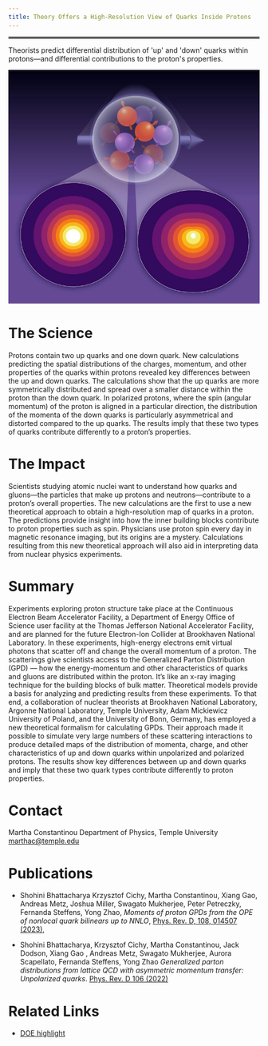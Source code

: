 ```yaml
---
title: Theory Offers a High-Resolution View of Quarks Inside Protons
---
```

<hr style="border:2px solid gray">

Theorists predict differential distribution of 'up' and 'down' quarks within protons—and differential contributions to the proton's properties.



 ![image](/highlights/images/NP-2023-09-b.jpg)

# The Science
Protons contain two up quarks and one down quark. New calculations predicting the spatial distributions of the charges, momentum, and other properties of the quarks within protons revealed key differences between the up and down quarks. The calculations show that the up quarks are more symmetrically distributed and spread over a smaller distance within the proton than the down quark. In polarized protons, where the spin (angular momentum) of the proton is aligned in a particular direction, the distribution of the momenta of the down quarks is particularly asymmetrical and distorted compared to the up quarks. The results imply that these two types of quarks contribute differently to a proton’s properties.

# The Impact
Scientists studying atomic nuclei want to understand how quarks and gluons—the particles that make up protons and neutrons—contribute to a proton’s overall properties. The new calculations are the first to use a new theoretical approach to obtain a high-resolution map of quarks in a proton. The predictions provide insight into how the inner building blocks contribute to proton properties such as spin. Physicians use proton spin every day in magnetic resonance imaging, but its origins are a mystery. Calculations resulting from this new theoretical approach will also aid in interpreting data from nuclear physics experiments.

# Summary
Experiments exploring proton structure take place at the Continuous Electron Beam Accelerator Facility, a Department of Energy Office of Science user facility at the Thomas Jefferson National Accelerator Facility, and are planned for the future Electron-Ion Collider at Brookhaven National Laboratory. In these experiments, high-energy electrons emit virtual photons that scatter off and change the overall momentum of a proton. The scatterings give scientists access to the Generalized Parton Distribution (GPD) — how the energy-momentum and other characteristics of quarks and gluons are distributed within the proton. It’s like an x-ray imaging technique for the building blocks of bulk matter. Theoretical models provide a basis for analyzing and predicting results from these experiments. To that end, a collaboration of nuclear theorists at Brookhaven National Laboratory, Argonne National Laboratory, Temple University, Adam Mickiewicz University of Poland, and the University of Bonn, Germany, has employed a new theoretical formalism for calculating GPDs. Their approach made it possible to simulate very large numbers of these scattering interactions to produce detailed maps of the distribution of momenta, charge, and other characteristics of up and down quarks within unpolarized and polarized protons. The results show key differences between up and down quarks and imply that these two quark types contribute differently to proton properties. 

# Contact
Martha Constantinou
Department of Physics, Temple University
marthac@temple.edu

# Publications

- Shohini Bhattacharya Krzysztof Cichy, Martha Constantinou, Xiang Gao, Andreas Metz, Joshua Miller, Swagato Mukherjee, Peter Petreczky, Fernanda Steffens, Yong Zhao, 
  *Moments of proton GPDs from the OPE of nonlocal quark bilinears up to NNLO*, 
  [Phys. Rev. D, 108, 014507 (2023)](https://inspirehep.net/literature/2660835), 

- Shohini Bhattacharya, Krzysztof Cichy, Martha Constantinou, Jack Dodson, Xiang Gao , Andreas Metz, Swagato Mukherjee, Aurora Scapellato, Fernanda Steffens, Yong Zhao
  *Generalized parton distributions from lattice QCD with asymmetric momentum transfer: Unpolarized quarks*.
  [Phys. Rev. D 106 (2022)](https://inspirehep.net/literature/2150394)


# Related Links

- [DOE highlight](https://science.osti.gov/np/Highlights/2023/NP-2023-09-b)



